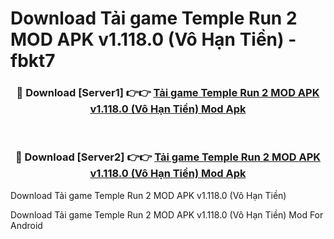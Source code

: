 # Download Tải game Temple Run 2 MOD APK v1.118.0 (Vô Hạn Tiền) - fbkt7


<div align="center">
<h3>🔴 Download [Server1] 👉👉 <a href="https://apk-comot.site?title=Tải_game_Temple_Run_2_MOD_APK_v1.118.0_(Vô_Hạn_Tiền)">Tải game Temple Run 2 MOD APK v1.118.0 (Vô Hạn Tiền) Mod Apk</a></h3><br>
<h3>🔴 Download [Server2] 👉👉 <a href="https://apk-comot.site?title=Tải_game_Temple_Run_2_MOD_APK_v1.118.0_(Vô_Hạn_Tiền)">Tải game Temple Run 2 MOD APK v1.118.0 (Vô Hạn Tiền) Mod Apk</a></h3>
</div>



Download Tải game Temple Run 2 MOD APK v1.118.0 (Vô Hạn Tiền) 

Download Tải game Temple Run 2 MOD APK v1.118.0 (Vô Hạn Tiền) Mod For Android